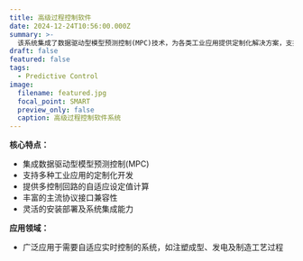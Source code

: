 ```yaml
---
title: 高级过程控制软件
date: 2024-12-24T10:56:00.000Z
summary: >-
  该系统集成了数据驱动型模型预测控制(MPC)技术，为各类工业应用提供定制化解决方案，支持多回路控制的自适应设定值计算，具备丰富的主流协议接口兼容性，可与现有系统无缝集成，特别适用于注塑成型、发电及制造等领域的自适应实时控制。
draft: false
featured: false
tags:
  - Predictive Control
image:
  filename: featured.jpg
  focal_point: SMART
  preview_only: false
  caption: 高级过程控制软件系统
---
```

**核心特点：**

* 集成数据驱动型模型预测控制(MPC)
* 支持多种工业应用的定制化开发
* 提供多控制回路的自适应设定值计算
* 丰富的主流协议接口兼容性
* 灵活的安装部署及系统集成能力

**应用领域：**

* 广泛应用于需要自适应实时控制的系统，如注塑成型、发电及制造工艺过程
